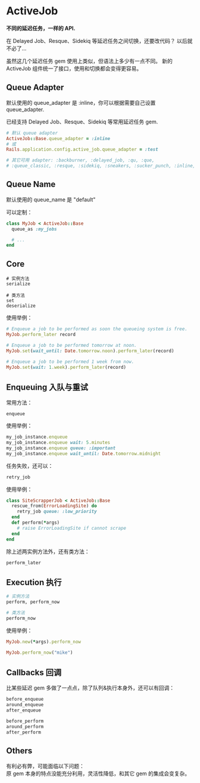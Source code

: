 # ActiveJob

**不同的延迟任务，一样的 API.**

在 Delayed Job、Resque、Sidekiq 等延迟任务之间切换，还要改代码？
以后就不必了...

虽然这几个延迟任务 gem 使用上类似，但语法上多少有一点不同。
新的 ActiveJob 组件统一了接口，使用和切换都会变得更容易。

## Queue Adapter

默认使用的 queue_adapter 是 :inline，你可以根据需要自己设置 queue_adapter.

已经支持 Delayed Job、Resque、Sidekiq 等常用延迟任务 gem.

```ruby
# 默认 queue adapter
ActiveJob::Base.queue_adapter = :inline
# 或
Rails.application.config.active_job.queue_adapter = :test

# 其它可用 adapter: :backburner, :delayed_job, :qu, :que, 
# :queue_classic, :resque, :sidekiq, :sneakers, :sucker_punch, :inline, :test
```

## Queue Name

默认使用的 queue_name 是 "default"

可以定制：

```ruby
class MyJob < ActiveJob::Base
  queue_as :my_jobs

  # ...
end
```

## Core

```
# 实例方法
serialize

# 类方法
set
deserialize
```

使用举例：

```ruby
# Enqueue a job to be performed as soon the queueing system is free.
MyJob.perform_later record

# Enqueue a job to be performed tomorrow at noon.
MyJob.set(wait_until: Date.tomorrow.noon).perform_later(record)

# Enqueue a job to be performed 1 week from now.
MyJob.set(wait: 1.week).perform_later(record)
```

## Enqueuing 入队与重试

常用方法：

```
enqueue
```

使用举例：

```ruby
my_job_instance.enqueue
my_job_instance.enqueue wait: 5.minutes
my_job_instance.enqueue queue: :important
my_job_instance.enqueue wait_until: Date.tomorrow.midnight
```

任务失败，还可以：

```ruby
retry_job
```

使用举例：

```ruby
class SiteScrapperJob < ActiveJob::Base
  rescue_from(ErrorLoadingSite) do
    retry_job queue: :low_priority
  end
  def perform(*args)
    # raise ErrorLoadingSite if cannot scrape
  end
end
```

除上述两实例方法外，还有类方法：

```
perform_later
```

## Execution 执行

```ruby
# 实例方法
perform, perform_now

# 类方法
perform_now
```

使用举例：

```ruby
MyJob.new(*args).perform_now

MyJob.perform_now("mike")
```

## Callbacks 回调

比某些延迟 gem 多做了一点点，除了队列&执行本身外，还可以有回调：

```ruby
before_enqueue
around_enqueue
after_enqueue

before_perform
around_perform
after_perform
```

## Others

有利必有弊，可能面临以下问题：  
原 gem 本身的特点没能充分利用，灵活性降低，和其它 gem 的集成会变复杂。
